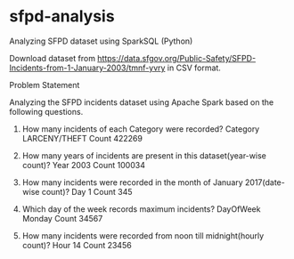 # sfpd-analysis
Analyzing SFPD dataset using SparkSQL (Python)

Download dataset from https://data.sfgov.org/Public-Safety/SFPD-Incidents-from-1-January-2003/tmnf-yvry in CSV format.

Problem Statement

Analyzing the SFPD incidents dataset using Apache Spark based on the following questions.

1) How many incidents of each Category were recorded?
   Category LARCENY/THEFT  Count 422269

2) How many years of incidents are present in this dataset(year-wise count)?
   Year 2003  Count 100034

3) How many incidents were recorded in the month of January 2017(date-wise count)?
   Day 1  Count 345

4) Which day of the week records maximum incidents?
   DayOfWeek Monday  Count 34567

5) How many incidents were recorded from noon till midnight(hourly count)?
   Hour 14  Count 23456
   
